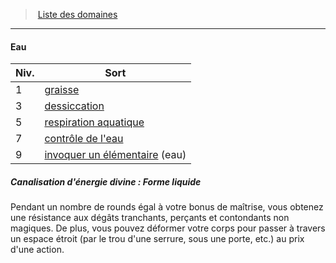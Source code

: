 ﻿---
!GenericItem
Id: cleric_priest_hd.md#eau
ParentLink: cleric_priest_hd.md#liste-des-domaines
Name: Eau
ParentName: Liste des domaines
NameLevel: 4
Attributes:
  Name: Eau
  Markdown: >+
    #### <!--Name-->Eau<!--/Name-->


    |Niv.|Sort|

    |---|---|

    |1|[graisse](hd_spells_graisse.md)|

    |3|[dessiccation](hd_spells_dessiccation.md)|

    |5|[respiration aquatique](hd_spells_respiration_aquatique.md)|

    |7|[contrôle de l'eau](hd_spells_controle_de_leau.md)|

    |9|[invoquer un élémentaire](hd_spells_invoquer_un_elementaire.md) (eau)|


    ##### Canalisation d'énergie divine : Forme liquide


    Pendant un nombre de rounds égal à votre bonus de maîtrise, vous obtenez une résistance aux dégâts tranchants, perçants et contondants non magiques. De plus, vous pouvez déformer votre corps pour passer à travers un espace étroit (par le trou d'une serrure, sous une porte, etc.) au prix d'une action.

AttributesDictionary: >+
  Name: Eau

  Markdown: >+

    #### <!--Name-->Eau<!--/Name-->





    |Niv.|Sort|



    |---|---|



    |1|[graisse](hd_spells_graisse.md)|



    |3|[dessiccation](hd_spells_dessiccation.md)|



    |5|[respiration aquatique](hd_spells_respiration_aquatique.md)|



    |7|[contrôle de l'eau](hd_spells_controle_de_leau.md)|



    |9|[invoquer un élémentaire](hd_spells_invoquer_un_elementaire.md) (eau)|





    ##### Canalisation d'énergie divine : Forme liquide





    Pendant un nombre de rounds égal à votre bonus de maîtrise, vous obtenez une résistance aux dégâts tranchants, perçants et contondants non magiques. De plus, vous pouvez déformer votre corps pour passer à travers un espace étroit (par le trou d'une serrure, sous une porte, etc.) au prix d'une action.



---
> [Liste des domaines](hd_cleric_priest_liste_des_domaines.md)

---

#### Eau

|Niv.|Sort|
|---|---|
|1|[graisse](hd_spells_graisse.md)|
|3|[dessiccation](hd_spells_dessiccation.md)|
|5|[respiration aquatique](hd_spells_respiration_aquatique.md)|
|7|[contrôle de l'eau](hd_spells_controle_de_leau.md)|
|9|[invoquer un élémentaire](hd_spells_invoquer_un_elementaire.md) (eau)|

##### Canalisation d'énergie divine : Forme liquide

Pendant un nombre de rounds égal à votre bonus de maîtrise, vous obtenez une résistance aux dégâts tranchants, perçants et contondants non magiques. De plus, vous pouvez déformer votre corps pour passer à travers un espace étroit (par le trou d'une serrure, sous une porte, etc.) au prix d'une action.

